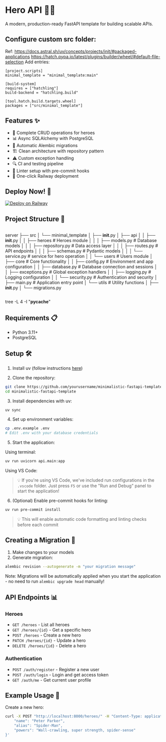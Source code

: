 # Hero API 🦸‍♂️
A modern, production-ready FastAPI template for building scalable APIs.

## Configure custom src folder:

Ref: https://docs.astral.sh/uv/concepts/projects/init/#packaged-applications
https://hatch.pypa.io/latest/plugins/builder/wheel/#default-file-selection
Add entries:

```
[project.scripts]
minimal_template = "minimal_template:main"

[build-system]
requires = ["hatchling"]
build-backend = "hatchling.build"

[tool.hatch.build.targets.wheel]
packages = ["src/minimal_template"]
```

## Features ✨
- 🔄 Complete CRUD operations for heroes
- 📊 Async SQLAlchemy with PostgreSQL
- 🔄 Automatic Alembic migrations
- 🏗️ Clean architecture with repository pattern
- ⚠️ Custom exception handling
- 🔍 CI and testing pipeline
- 🧹 Linter setup with pre-commit hooks
- 🚂 One-click Railway deployment

## Deploy Now! 🚀
[![Deploy on Railway](https://railway.com/button.svg)](https://railway.com/template/wbTudS?referralCode=beBXJA)

## Project Structure 📁
```
```
server
├── src
│ └── minimal_template
│     ├── __init__.py
│     ├── api
│     │ ├── __init__.py
│     │ ├── heroes              # Heroes module
│       │   │    ├── models.py      # Database models
│       │   │    ├── repository.py  # Data access layer
│       │   │    ├── routes.py      # API endpoints
│       │   │    ├── schemas.py     # Pydantic models
│       │   │    └── service.py     # service for hero operation
│     │ └── users           # Users module
│     ├── core                # Core functionality
│     │ ├── config.py       # Environment and app configuration
│     │ ├── database.py     # Database connection and sessions
│     │ ├── exceptions.py   # Global exception handlers
│     │ ├── logging.py      # Logging configuration
│     │ └── security.py     # Authentication and security
│     ├── main.py             # Application entry point
│     └── utils               # Utility functions
│         ├── __init__.py
│         └── migrations.py
```
```
tree -L 4 -I "__pycache__"

## Requirements 📋
- Python 3.11+
- PostgreSQL

## Setup 🛠️
1. Install uv (follow instructions [here](https://docs.astral.sh/uv/#getting-started))

2. Clone the repository:
```bash
git clone https://github.com/yourusername/minimalistic-fastapi-template.git
cd minimalistic-fastapi-template
```

3. Install dependencies with uv:
```bash
uv sync
```

4. Set up environment variables:
```bash
cp .env.example .env
# Edit .env with your database credentials
```

5. Start the application:

Using terminal:
```bash
uv run uvicorn api.main:app
```

Using VS Code:
> 💡 If you're using VS Code, we've included run configurations in the `.vscode` folder. Just press `F5` or use the "Run and Debug" panel to start the application!

6. (Optional) Enable pre-commit hooks for linting:
```bash
uv run pre-commit install
```
> 💡 This will enable automatic code formatting and linting checks before each commit

## Creating a Migration 🔄
1. Make changes to your models
2. Generate migration:
```bash
alembic revision --autogenerate -m "your migration message"
```

Note: Migrations will be automatically applied when you start the application - no need to run `alembic upgrade head` manually!

## API Endpoints 📊
### Heroes
- `GET /heroes` - List all heroes
- `GET /heroes/{id}` - Get a specific hero
- `POST /heroes` - Create a new hero
- `PATCH /heroes/{id}` - Update a hero
- `DELETE /heroes/{id}` - Delete a hero

### Authentication
- `POST /auth/register` - Register a new user
- `POST /auth/login` - Login and get access token
- `GET /auth/me` - Get current user profile

## Example Usage 📝
Create a new hero:
```bash
curl -X POST "http://localhost:8000/heroes/" -H "Content-Type: application/json" -d '{
    "name": "Peter Parker",
    "alias": "Spider-Man",
    "powers": "Wall-crawling, super strength, spider-sense"
}'
```
